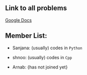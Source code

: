 ## Link to all problems

[Google Docs](https://docs.google.com/document/d/1SM92efk8oDl8nyVw8NHPnbGexTS9W-1gmTEYfEurLWQ/edit?usp=sharing)


## Member List:

- Sanjana: (usually) codes in ```Python```

- shnoo: (usually) codes in ```Cpp```

- Arnab: {has not joined yet}

